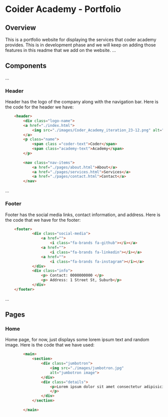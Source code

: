 # Coider Academy - Portfolio

## Overview
This is a portfolio website for displaying the services that coder academy provides. This is in development phase and we will keep on adding those features in this readme that we add on the website.
...
## Components
...
### Header
Header has the logo of the company along with the navigation bar. Here is the code for the header we have:
``` html
    <header>    
        <div class="logo-name">
        <a href="./index.html">
            <img src="./images/Coder_Academy_iteration_23-12.png" alt="Coder Academy Logo">
        </a>
        <p class="name">
            <span class ="coder-text">Coder</span>
            <span class="academy-text">Academy</span>
        </p>
        
        <nav class="nav-items">
            <a href="./pages/about.html">About</a>
            <a href="./pages/services.html">Services</a>
            <a href="./pages/contact.html">Contact</a>
        </nav>
```
...
### Footer
Footer has the social media links, contact information, and address. Here is the code that we have for the footer:

```html
    <footer>   
            <div class="social-media">
                <a href="">
                    <i class="fa-brands fa-github"></i></a>
                <a href="">
                    <i class="fa-brands fa-linkedin"></i></a>
                <a href="">
                    <i class="fa-brands fa-instagram"></i></a>
            </div>
            <div class="info">
                <p> Contact: 0000000000 </p>
                <p> Address: 1 Street St, Suburb</p>
            </div>
    </footer>
```
...

## Pages

### Home
Home page, for now, just displays some lorem ipsum text and random image. Here is the code that we have used:
```html
        <main>      
            <section>
                <div class="jumbotron">
                    <img src="./images/jumbotron.jpg"
                    alt="jumbotron image">
                </div>
                <div class="details">
                    <p>Lorem ipsum dolor sit amet consectetur adipisicing elit. 
                    </p>
                </div>
            </section>
            
        </main>
```